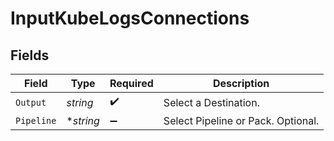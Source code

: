 # InputKubeLogsConnections


## Fields

| Field                              | Type                               | Required                           | Description                        |
| ---------------------------------- | ---------------------------------- | ---------------------------------- | ---------------------------------- |
| `Output`                           | *string*                           | :heavy_check_mark:                 | Select a Destination.              |
| `Pipeline`                         | **string*                          | :heavy_minus_sign:                 | Select Pipeline or Pack. Optional. |